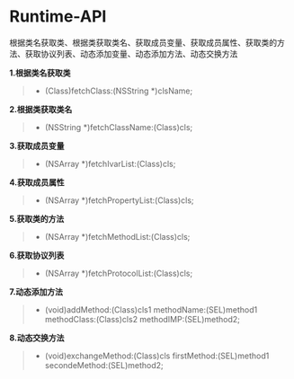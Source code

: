 # Runtime-API
根据类名获取类、根据类获取类名、获取成员变量、获取成员属性、获取类的方法、获取协议列表、动态添加变量、动态添加方法、动态交换方法

**1.根据类名获取类**
> + (Class)fetchClass:(NSString *)clsName;

**2.根据类获取类名**
>+ (NSString *)fetchClassName:(Class)cls;

**3.获取成员变量**
>+ (NSArray *)fetchIvarList:(Class)cls;

**4.获取成员属性**
>+ (NSArray *)fetchPropertyList:(Class)cls;

**5.获取类的方法**
>+ (NSArray *)fetchMethodList:(Class)cls;

**6.获取协议列表**
>+ (NSArray *)fetchProtocolList:(Class)cls;

**7.动态添加方法**
>+ (void)addMethod:(Class)cls1 methodName:(SEL)method1 methodClass:(Class)cls2 methodIMP:(SEL)method2;

**8.动态交换方法**
>+ (void)exchangeMethod:(Class)cls firstMethod:(SEL)method1 secondeMethod:(SEL)method2;
